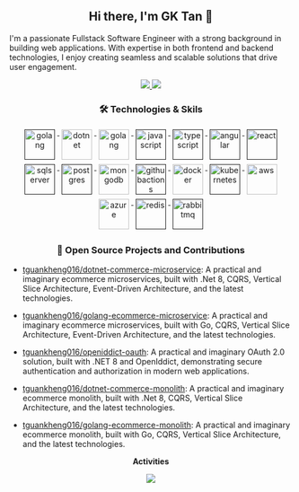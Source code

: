 <h2 align="center">Hi there, I'm GK Tan 👋</h2>

I'm a passionate Fullstack Software Engineer with a strong background in building web applications. With expertise in both frontend and backend technologies, I enjoy creating seamless and scalable solutions that drive user engagement.

<p align="center"> 
 <a href="https://github.com/tguankheng016" alt="gktan's github">
   <img src="https://img.shields.io/static/v1?style=for-the-badge&message=GitHub&color=181717&logo=GitHub&logoColor=FFFFFF&label=" />
 </a>
 <a href="https://www.linkedin.com/in/tan-guan-kheng-671b89230/" alt="gktan's linedin">
   <img src="https://img.shields.io/static/v1?style=for-the-badge&message=LinkedIn&color=0A66C2&logo=LinkedIn&logoColor=FFFFFF&label=" />
 </a>
 <!-- <a>
   <img src="https://komarev.com/ghpvc/?username=tguankheng016&color=ff69b4&style=for-the-badge" />
 </a> -->
</p>

<h3 align="center">🛠 Technologies & Skils</h3>

<p align="center">
    <a href="">
        <img src="https://cdn.jsdelivr.net/gh/devicons/devicon/icons/csharp/csharp-original.svg" alt="golang" width="54"
            height="54" style="vertical-align:top; margin:4px;">
    </a>
    <a href="https://dotnet.microsoft.com/">
        <img src="https://cdn.jsdelivr.net/gh/devicons/devicon/icons/dotnetcore/dotnetcore-original.svg" width="54"
            height="54" alt="dotnet" style="vertical-align:top; margin:4px;">
    </a>
    <a href="https://go.dev/">
        <img src="https://cdn.jsdelivr.net/gh/devicons/devicon/icons/go/go-original-wordmark.svg" alt="golang"
            width="54" height="54" style="vertical-align:top; margin:4px;">
    </a>
    <a href="">
        <img src="https://cdn.jsdelivr.net/gh/devicons/devicon/icons/javascript/javascript-original.svg" width="54"
            height="54" alt="javascript" style="vertical-align:top; margin:4px">
    </a>
    <a href="">
        <img src="https://cdn.jsdelivr.net/gh/devicons/devicon/icons/typescript/typescript-original.svg"
            alt="typescript" width="54" height="54" style="vertical-align:top; margin:4px;">
    </a>
    <a href="">
        <img src="https://cdn.jsdelivr.net/gh/devicons/devicon@latest/icons/angular/angular-original.svg" width="54"
            height="54" alt="angular" style="vertical-align:top; margin:4px">
    </a>
    <a href="">
        <img src="https://cdn.jsdelivr.net/gh/devicons/devicon@latest/icons/react/react-original.svg" width="54"
            height="54" alt="react" style="vertical-align:top; margin:4px">
    </a>
    <a href="">
        <img src="https://cdn.jsdelivr.net/gh/devicons/devicon@latest/icons/microsoftsqlserver/microsoftsqlserver-plain-wordmark.svg""
            width="54" height="54" alt="sqlserver" style="vertical-align:top; margin:4px">
    </a>
    <a href="">
        <img src="https://cdn.jsdelivr.net/gh/devicons/devicon/icons/postgresql/postgresql-original-wordmark.svg"
            width="54" height="54" alt="postgres" style="vertical-align:top; margin:4px">
    </a>
    <a href="https://www.mongodb.com/">
        <img src="https://cdn.jsdelivr.net/gh/devicons/devicon/icons/mongodb/mongodb-original-wordmark.svg" width="54"
            height="54" alt="mongodb" style="vertical-align:top; margin:4px;">
    </a>
    <a href="">
        <img src="https://cdn.jsdelivr.net/gh/devicons/devicon@latest/icons/githubactions/githubactions-original.svg" width="54"
            height="54" alt="githubactions" style="vertical-align:top; margin:4px">
    </a>
    <a href="https://hub.docker.com/">
        <img src="https://cdn.jsdelivr.net/gh/devicons/devicon/icons/docker/docker-original-wordmark.svg" width="54"
            height="54" alt="docker" style="vertical-align:top; margin:4px">
    </a>
    <a href="">
        <img src="https://cdn.jsdelivr.net/gh/devicons/devicon/icons/kubernetes/kubernetes-plain.svg" width="54"
            height="54" alt="kubernetes" style="vertical-align:top; margin:4px;">
    </a>
    <a href="https://aws.amazon.com/">
        <img src="https://cdn.jsdelivr.net/gh/devicons/devicon@latest/icons/amazonwebservices/amazonwebservices-plain-wordmark.svg" width="54" height="54"
            alt="aws" style="vertical-align:top; margin:4px">
    </a>
    <a href="https://azure.microsoft.com">
        <img src="https://cdn.jsdelivr.net/gh/devicons/devicon/icons/azure/azure-original.svg" width="54" height="54"
            alt="azure" style="vertical-align:top; margin:4px">
    </a>
    <a href="">
        <img src="https://cdn.jsdelivr.net/gh/devicons/devicon@latest/icons/redis/redis-original-wordmark.svg" width="54" height="54" alt="redis"
            style="vertical-align:top; margin:4px">
    </a>
    <a href="">
        <img src="https://www.vectorlogo.zone/logos/rabbitmq/rabbitmq-icon.svg" width="54" height="54" alt="rabbitmq"
            style="vertical-align:top; margin:4px">
    </a>
</p>

<h3 align="center">🥷 Open Source Projects and Contributions</h3>

- [tguankheng016/dotnet-commerce-microservice](https://github.com/tguankheng016/dotnet-commerce-microservice): A practical and imaginary ecommerce microservices, built with .Net 8, CQRS, Vertical Slice Architecture, Event-Driven Architecture, and the latest technologies.

- [tguankheng016/golang-ecommerce-microservice](https://github.com/tguankheng016/golang-ecommerce-microservice): A practical and imaginary ecommerce microservices, built with Go, CQRS, Vertical Slice Architecture, Event-Driven Architecture, and the latest technologies.

- [tguankheng016/openiddict-oauth](https://github.com/tguankheng016/openiddict-oauth): A practical and imaginary OAuth 2.0 solution, built with .NET 8 and OpenIddict, demonstrating secure authentication and authorization in modern web applications.

- [tguankheng016/dotnet-commerce-monolith](https://github.com/tguankheng016/dotnet-commerce-monolith): A practical and imaginary ecommerce monolith, built with .Net 8, CQRS, Vertical Slice Architecture, and the latest technologies.

- [tguankheng016/golang-ecommerce-monolith](https://github.com/tguankheng016/golang-ecommerce-monolith): A practical and imaginary ecommerce monolith, built with Go, CQRS, Vertical Slice Architecture, and the latest technologies.

<p align="center"> 
 <strong>
  Activities
  </strong>
</p>
<p align="center">
  <a href="#" alt="tguankheng's github stats"><img src="https://github-readme-stats.vercel.app/api?username=tguankheng016" /></a>
</p>
